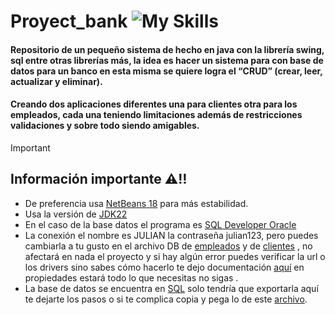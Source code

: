 # **Proyect_bank** ![My Skills](https://techstack-generator.vercel.app/java-icon.svg)
#### Repositorio de un pequeño sistema de hecho en java con la librería swing, sql entre otras librerías más, la idea es hacer un sistema para con base de datos para un banco en esta misma se quiere logra el “CRUD” (crear, leer, actualizar y eliminar). 
#### Creando dos aplicaciones diferentes una para clientes otra para los empleados, cada una teniendo limitaciones además de restricciones validaciones y sobre todo siendo amigables.
>[!IMPORTANT]
>## Información importante ⚠️‼
>* De preferencia usa [NetBeans 18](https://netbeans.apache.org/front/main/download/nb18/)  para más estabilidad.
>* Usa la versión de [JDK22](https://www.oracle.com/java/technologies/javase/jdk22-archive-downloads.html) 
>* En el caso de la base datos el programa es [SQL Developer Oracle](https://www.oracle.com/database/sqldeveloper/technologies/sql-data-modeler/download) 
>* La conexión el nombre es JULIAN la contraseña julian123, pero puedes cambiarla a tu gusto en el archivo DB de [empleados](Proyect_bank_Empleados/src/DB/DBConnection.java)  y de [clientes](Proyect_bank_Clientes/src/DB/DBConnection.java) , no afectará en nada el proyecto y si hay algún error puedes verificar la url o los drivers sino sabes cómo hacerlo te dejo documentación [aquí](https://netbeans.apache.org/tutorial/main/kb/docs/ide/oracle-db/)  en propiedades estará todo lo que necesitas no sigas .
>* La base de datos se encuentra en [SQL](https://github.com/JulianB0315/Proyect_bank/blob/main/SQL/Base%20de%20dato%20del%20Banco.sql)  solo tendría que exportarla aquí te dejarte los pasos o si te complica copia y pega lo de este [archivo](https://github.com/JulianB0315/Proyect_bank/blob/main/SQL/Base%20de%20dato%20del%20Banco.sql).

